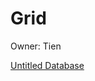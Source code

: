 # Grid

Owner: Tien

[Untitled Database](Grid%20ca691b1b8ec2487d9a3e1b9b63c17563/Untitled%20Database%20a8c11e2482f84f6c8bcc8af8b5abf118.csv)